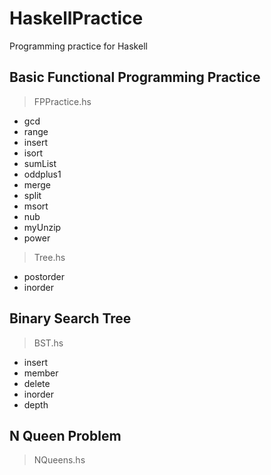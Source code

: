 # HaskellPractice
Programming practice for Haskell

## Basic Functional Programming Practice
> FPPractice.hs
- gcd
- range
- insert
- isort
- sumList
- oddplus1
- merge
- split
- msort
- nub
- myUnzip
- power

> Tree.hs
- postorder
- inorder

## Binary Search Tree
> BST.hs
- insert
- member
- delete
- inorder
- depth

## N Queen Problem
> NQueens.hs
